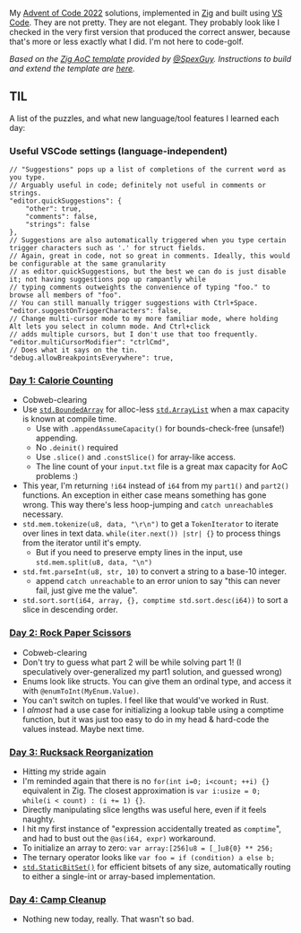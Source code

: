 My [Advent of Code 2022](https://adventofcode.com/2022) solutions, implemented in
[Zig](https://www.ziglang.org/) and built using [VS Code](https://code.visualstudio.com/).
They are not pretty. They are not elegant. They probably look like I checked in the very
first version that produced the correct answer, because that's more or less exactly what I did.
I'm not here to code-golf.

_Based on the [Zig AoC template](https://github.com/SpexGuy/Zig-AoC-Template) provided by [@SpexGuy](https://github.com/SpexGuy/).
Instructions to build and extend the template are [here](TEMPLATE.md)._

## TIL

A list of the puzzles, and what new language/tool features I learned each day:

### Useful VSCode settings (language-independent)
```
// "Suggestions" pops up a list of completions of the current word as you type.
// Arguably useful in code; definitely not useful in comments or strings.
"editor.quickSuggestions": {
    "other": true,
    "comments": false,
    "strings": false
},
// Suggestions are also automatically triggered when you type certain trigger characters such as '.' for struct fields.
// Again, great in code, not so great in comments. Ideally, this would be configurable at the same granularity
// as editor.quickSuggestions, but the best we can do is just disable it; not having suggestions pop up rampantly while
// typing comments outweights the convenience of typing "foo." to browse all members of "foo".
// You can still manually trigger suggestions with Ctrl+Space.
"editor.suggestOnTriggerCharacters": false,
// Change multi-cursor mode to my more familiar mode, where holding Alt lets you select in column mode. And Ctrl+click
// adds multiple cursors, but I don't use that too frequently.
"editor.multiCursorModifier": "ctrlCmd",
// Does what it says on the tin.
"debug.allowBreakpointsEverywhere": true,
```

### [Day 1: Calorie Counting](https://adventofcode.com/2022/day/1)
- Cobweb-clearing
- Use [`std.BoundedArray`](https://ziglang.org/documentation/master/std/#root;BoundedArray) for alloc-less [`std.ArrayList`](https://ziglang.org/documentation/master/std/#root;ArrayList) when a max capacity is known at compile time.
  - Use with `.appendAssumeCapacity()` for bounds-check-free (unsafe!) appending.
  - No `.deinit()` required
  - Use `.slice()` and `.constSlice()` for array-like access.
  - The line count of your `input.txt` file is a great max capacity for AoC problems :)
- This year, I'm returning `!i64` instead of `i64` from my `part1()` and `part2()` functions. An exception in either case means something
  has gone wrong. This way there's less hoop-jumping and `catch unreachable`s necessary.
- `std.mem.tokenize(u8, data, "\r\n")` to get a `TokenIterator` to iterate over lines in text data.
  `while(iter.next()) |str| {}` to process things from the iterator until it's empty.
  - But if you need to preserve empty lines in the input, use `std.mem.split(u8, data, "\n")`
- `std.fmt.parseInt(u8, str, 10)` to convert a string to a base-10 integer.
  - append `catch unreachable` to an error union to say "this can never fail, just give me the value".
- `std.sort.sort(i64, array, {}, comptime std.sort.desc(i64))` to sort a slice in descending order.

### [Day 2: Rock Paper Scissors](https://adventofcode.com/2022/day/2)
- Cobweb-clearing
- Don't try to guess what part 2 will be while solving part 1! (I speculatively over-generalized my part1 solution, and guessed wrong)
- Enums look like structs. You can give them an ordinal type, and access it with `@enumToInt(MyEnum.Value)`.
- You can't switch on tuples. I feel like that would've worked in Rust.
- I _almost_ had a use case for initializing a lookup table using a comptime function, but it was just too easy to do in my head & hard-code the values instead. Maybe next time.

### [Day 3: Rucksack Reorganization](https://adventofcode.com/2022/day/3)
- Hitting my stride again
- I'm reminded again that there is no `for(int i=0; i<count; ++i) {}` equivalent in Zig. The closest approximation is
  `var i:usize = 0; while(i < count) : (i += 1) {}`.
- Directly manipulating slice lengths was useful here, even if it feels naughty.
- I hit my first instance of "expression accidentally treated as `comptime`", and had to bust out the `@as(i64, expr)` workaround.
- To initialize an array to zero: `var array:[256]u8 = [_]u8{0} ** 256;`
- The ternary operator looks like `var foo = if (condition) a else b;`
- [`std.StaticBitSet()`](https://ziglang.org/documentation/master/std/#root;StaticBitSet) for efficient bitsets of any size, automatically routing to either a single-int or array-based implementation.

### [Day 4: Camp Cleanup](https://adventofcode.com/2022/day/4)
- Nothing new today, really. That wasn't so bad.